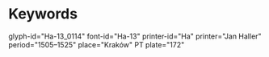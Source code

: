 # Keywords
glyph-id="Ha-13_0114"
font-id="Ha-13"
printer-id="Ha"
printer="Jan Haller"
period="1505–1525"
place="Kraków"
PT plate="172"
